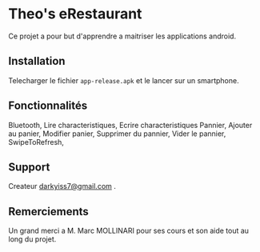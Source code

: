 # Theo's eRestaurant

Ce projet a pour but d'apprendre a maitriser les applications android.

## Installation

Telecharger le fichier `app-release.apk` et le lancer sur un smartphone.
## Fonctionnalités

Bluetooth,
Lire characteristiques,
Ecrire characteristiques
Pannier,
Ajouter au panier,
Modifier panier,
Supprimer du pannier,
Vider le pannier,
SwipeToRefresh,


## Support

Createur darkyiss7@gmail.com .
    
## Remerciements

Un grand merci a M. Marc MOLLINARI pour ses cours et son aide tout au long du projet.
